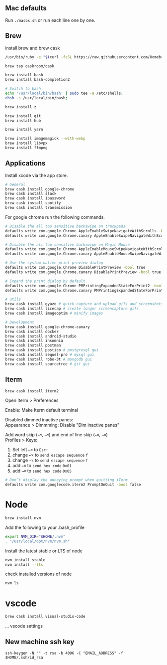## Mac defaults
Run `./macos.sh` or run each line one by one.

## Brew

install brew and brew cask

```sh
/usr/bin/ruby -e "$(curl -fsSL https://raw.githubusercontent.com/Homebrew/install/master/install)"

brew tap caskroom/cask
```

```sh
brew install bash
brew install bash-completion2

# Switch to bash 
echo '/usr/local/bin/bash' | sudo tee -a /etc/shells;
chsh -s /usr/local/bin/bash;

brew install z

brew install git
brew install hub

brew install yarn

brew install imagemagick --with-webp
brew install libvpx
brew install ffmpeg
```


## Applications

Install xcode via the app store.

```sh
# General
brew cask install google-chrome
brew cask install slack
brew cask install 1password
brew cask install spotify
brew cask install transmission
```

For google chrome run the following commands.

```sh
# Disable the all too sensitive backswipe on trackpads
defaults write com.google.Chrome AppleEnableSwipeNavigateWithScrolls -bool false
defaults write com.google.Chrome.canary AppleEnableSwipeNavigateWithScrolls -bool false

# Disable the all too sensitive backswipe on Magic Mouse
defaults write com.google.Chrome AppleEnableMouseSwipeNavigateWithScrolls -bool false
defaults write com.google.Chrome.canary AppleEnableMouseSwipeNavigateWithScrolls -bool false

# Use the system-native print preview dialog
defaults write com.google.Chrome DisablePrintPreview -bool true
defaults write com.google.Chrome.canary DisablePrintPreview -bool true

# Expand the print dialog by default
defaults write com.google.Chrome PMPrintingExpandedStateForPrint2 -bool true
defaults write com.google.Chrome.canary PMPrintingExpandedStateForPrint2 -bool true
```

```sh
# utils
brew cask install gyazo # quick capture and upload gifs and screenshots
brew cask install licecap # create longer screencapture gifs
brew cask install imageoptim # minify images
```

```sh
# Development
brew cask install google-chrome-canary
brew cask install docker
brew cask install android-studio
brew cask install insomnia
brew cask install postman 
brew cask install postico # postgresql gui
brew cask install sequel-pro # mysql gui
brew cask install robo-3t # mongodb gui
brew cask install sourcetree # git gui
```

## Iterm
```sh
brew cask install iterm2
```

Open Iterm > Preferences

Enable: Make Iterm default terminal

Disabled dimmed inactive panes:  
Appearance > Dimmming: Disable "Dim inactive panes"

Add word skip (`←⌥`, `→⌥`) and end of line skip (`←⌘`, `→⌘`)  
Profiles > Keys: 
1. Set left `←⌥` to `Esc+`
2. change `←⌥` to `send escape sequence` `f`
3. change `→⌥` to `send escape sequence` `f` 
4. add `←⌘` to `send hex code` `0x01` 
5. add `→⌘` to `send hex code` `0x05` 

```sh
# Don’t display the annoying prompt when quitting iTerm
defaults write com.googlecode.iterm2 PromptOnQuit -bool false
```

# Node
```sh
brew install nvm
```

Add the following to your .bash_profile

```sh
export NVM_DIR="$HOME/.nvm"
. "/usr/local/opt/nvm/nvm.sh"
```

Install the latest stable or LTS of node

```sh
nvm install stable
nvm install --lts
```

check installed versions of node

```sh
nvm ls
```

# vscode
```sh
brew cask install visual-studio-code
```

... vscode settings


## New machine ssh key

```
ssh-keygen -N "" -t rsa -b 4096 -C "EMAIL_ADDRESS" -f $HOME/.ssh/id_rsa
```
